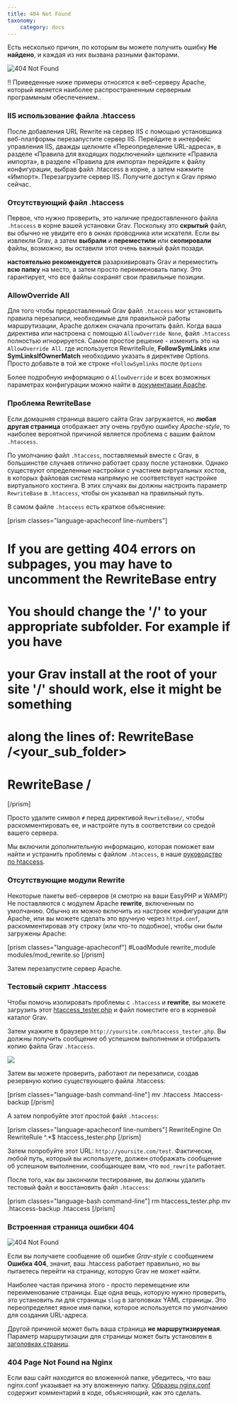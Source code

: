 ```yaml
---
title: 404 Not Found
taxonomy:
    category: docs
---
```


Есть несколько причин, по которым вы можете получить ошибку **Не найдено**, и каждая из них вызвана разными факторами.

![404 Not Found](404-not-found.png?classes=shadow)

!! Приведенные ниже примеры относятся к веб-серверу Apache, который является наиболее распространенным серверным программным обеспечением..

### IIS использование файла .htaccess
После добавления URL Rewrite на сервер IIS с помощью установщика веб-платформы перезапустите сервер IIS. Перейдите в интерфейс управления IIS, дважды щелкните «Переопределение URL-адреса», в разделе «Правила для входящих подключений» щелкните «Правила импорта», в разделе «Правила для импорта» перейдите к файлу конфигурации, выбрав файл .htaccess в корне, а затем нажмите «Импорт». Перезагрузите сервер IIS. Получите доступ к Grav прямо сейчас.

### Отсутствующий файл .htaccess

Первое, что нужно проверить, это наличие предоставленного файла `.htaccess` в корне вашей установки Grav. Поскольку это **скрытый** файл, вы обычно не увидите его в окнах проводника или искателя. Если вы извлекли Grav, а затем **выбрали** и **переместили** или **скопировали** файлы, возможно, вы оставили этот очень важный файл позади.

**настоятельно рекомендуется** разархивировать Grav и переместить **всю папку** на место, а затем просто переименовать папку. Это гарантирует, что все файлы сохранят свои правильные позиции.

### AllowOverride All

Для того чтобы предоставленный Grav файл `.htaccess` мог установить правила перезаписи, необходимые для правильной работы маршрутизации, Apache должен сначала прочитать файл. Когда ваша директива <Directory> или <VirtualHost> настроена с помощью `AllowOverride None`, файл `.htaccess` полностью игнорируется. Самое простое решение - изменить это на `AllowOverride All`.
где используется RewriteRule, **FollowSymLinks** или **SymLinksIfOwnerMatch** необходимо указать в директиве Options. Просто добавьте в той же строке `+FollowSymlinks` после `Options`

Более подробную информацию о `AllowOverride` и всех возможных параметрах конфигурации можно найти в [документации Apache](http://httpd.apache.org/docs/2.4/mod/core.html#allowoverride).

### Проблема RewriteBase

Если домашняя страница вашего сайта Grav загружается, но **любая другая страница** отображает эту очень грубую ошибку _Apache-style_, то наиболее вероятной причиной является проблема с вашим файлом `.htaccess`.

По умолчанию файл `.htaccess`, поставляемый вместе с Grav, в большинстве случаев отлично работает сразу после установки. Однако существуют определенные настройки с участием виртуальных хостов, в которых файловая система напрямую не соответствует настройке виртуального хостинга. В этих случаях вы должны настроить параметр `RewriteBase` в `.htaccess`, чтобы он указывал на правильный путь.

В самом файле `.htaccess` есть краткое объяснение:

[prism classes="language-apacheconf line-numbers"]
##
# If you are getting 404 errors on subpages, you may have to uncomment the RewriteBase entry
# You should change the '/' to your appropriate subfolder. For example if you have
# your Grav install at the root of your site '/' should work, else it might be something
# along the lines of: RewriteBase /<your_sub_folder>
##

# RewriteBase /
[/prism]

Просто удалите символ `#` перед директивой `RewriteBase/`, чтобы раскомментировать ее, и настройте путь в соответствии со средой вашего сервера.

Мы включили дополнительную информацию, которая поможет вам найти и устранить проблемы с файлом `.htaccess`, в наше [руководство по htaccess](../htaccess).

### Отсутствующие модули Rewrite

Некоторые пакеты веб-серверов (я смотрю на ваши EasyPHP и WAMP!) Не поставляются с модулем Apache **rewrite**, включенным по умолчанию. Обычно их можно включить из настроек конфигурации для Apache, или вы можете сделать это вручную через `httpd.conf`, раскомментировав эту строку (или что-то подобное), чтобы они были загружены Apache:

[prism classes="language-apacheconf"]
#LoadModule rewrite_module modules/mod_rewrite.so
[/prism]

Затем перезапустите сервер Apache.

### Тестовый скрипт .htaccess

Чтобы помочь изолировать проблемы с `.htaccess` и **rewrite**, вы можете загрузить этот [htaccess_tester.php](https://gist.githubusercontent.com/rhukster/a727fb70d9341536d49980d1239bd97e/raw/a3078da16b894ba86c48cf9d000bdx) и файл поместите его в корневой каталог Grav.

Затем укажите в браузере `http://yoursite.com/htaccess_tester.php`. Вы должны получить сообщение об успешном выполнении и отобразить копию файла Grav `.htaccess`.

![](htaccess_tester.png?classes=shadow)

Затем вы можете проверить, работают ли перезаписи, создав резервную копию существующего файла .htaccess:

[prism classes="language-bash command-line"]
mv .htaccess .htaccess-backup
[/prism]

А затем попробуйте этот простой файл `.htaccess`:

[prism classes="language-apacheconf line-numbers"]
<IfModule mod_rewrite.c>
    RewriteEngine On
    RewriteRule ^.*$ htaccess_tester.php
</IfModule>
[/prism]

Затем попробуйте этот URL: `http://yoursite.com/test`. Фактически, любой путь, который вы используете, должен отображать сообщение об успешном выполнении, сообщающее вам, что `mod_rewrite` работает.

После того, как вы закончили тестирование, вы должны удалить тестовый файл и восстановить файл `.htaccess`:

[prism classes="language-bash command-line"]
rm htaccess_tester.php
mv .htaccess-backup .htaccess
[/prism]

### Встроенная страница ошибки 404

![404 Not Found](error-404.png?classes=shadow)

Если вы получаете сообщение об ошибке _Grav-style_ с сообщением **Ошибка 404**, значит, ваш .htaccess работает правильно, но вы пытаетесь перейти на страницу, которую Grav не может найти.

Наиболее частая причина этого - просто перемещение или переименование страницы. Еще одна вещь, которую нужно проверить, это установить ли для страницы `slug` в заголовках YAML страницы. Это переопределяет явное имя папки, которое используется по умолчанию для создания URL-адреса.

Другой причиной может быть ваша страница **не маршрутизируемая**. Параметр маршрутизации для страницы может быть установлен в [заголовках страниц](../../content/headers).

### 404 Page Not Found на Nginx

Если ваш сайт находится во вложенной папке, убедитесь, что ваш nginx.conf указывает на эту вложенную папку. [Образец nginx.conf](https://github.com/getgrav/grav/blob/master/webserver-configs/nginx.conf) содержит комментарий в коде, объясняющий, как это сделать.

